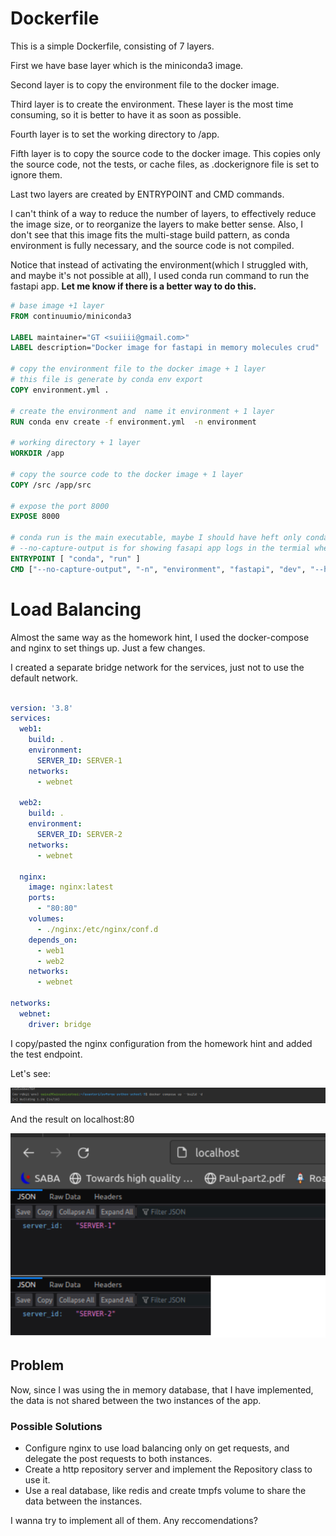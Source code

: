 # Dockerfile

This is a simple Dockerfile, consisting of 7 layers. 

First we have base layer which is the miniconda3 image.

Second layer is to copy the environment file to the docker image. 

Third layer is to create the environment.
These layer is the most time consuming, so it is better to have it as soon as possible.

Fourth layer is to set the working directory to /app.

Fifth layer is to copy the source code to the docker image.
This copies only the source code, not the tests, or cache files, as .dockerignore file is set to ignore them.

Last two layers are created by ENTRYPOINT and CMD commands.

I can't think of a way to reduce the number of layers, to effectively reduce the image size,
or to reorganize the layers to make better sense.
Also, I don't see that this image fits the multi-stage build pattern, as conda environment is fully necessary,
and the source code is not compiled.

Notice that instead of activating the environment(which I struggled with, and maybe it's not possible at all), 
I used conda run command to run the fastapi app.
**Let me know if there is a better way to do this.**


```dockerfile
# base image +1 layer
FROM continuumio/miniconda3

LABEL maintainer="GT <suiiii@gmail.com>"
LABEL description="Docker image for fastapi in memory molecules crud"

# copy the environment file to the docker image + 1 layer
# this file is generate by conda env export
COPY environment.yml .

# create the environment and  name it environment + 1 layer
RUN conda env create -f environment.yml  -n environment

# working directory + 1 layer
WORKDIR /app

# copy the source code to the docker image + 1 layer
COPY /src /app/src

# expose the port 8000
EXPOSE 8000

# conda run is the main executable, maybe I should have heft only conda in entrypoint? idk
# --no-capture-output is for showing fasapi app logs in the termial when container runs
ENTRYPOINT [ "conda", "run" ]
CMD ["--no-capture-output", "-n", "environment", "fastapi", "dev", "--host", "0.0.0.0", "--port", "8000", "src/main.py"]

```

# Load Balancing

Almost the same way as the homework hint, I used the docker-compose and nginx to set things up. Just a few changes.

I created a separate bridge network for the services, just not to use the default network.

```yaml

version: '3.8'
services:
  web1:
    build: .
    environment:
      SERVER_ID: SERVER-1
    networks:
      - webnet

  web2:
    build: .
    environment:
      SERVER_ID: SERVER-2
    networks:
      - webnet

  nginx:
    image: nginx:latest
    ports:
      - "80:80"
    volumes:
      - ./nginx:/etc/nginx/conf.d
    depends_on:
      - web1
      - web2
    networks:
      - webnet

networks:
  webnet:
    driver: bridge
```

I copy/pasted the nginx configuration from the homework hint and added the test endpoint.

Let's see:

![img.png](images/compose-command.png)

And the result on localhost:80

![img.png](images/results.png)

## Problem

Now, since I was using the in memory database, that I have implemented,
the data is not shared between the two instances of the app.

### Possible Solutions

- Configure nginx to use load balancing only on get requests, and delegate the post requests to both instances.
- Create a http repository server and implement the Repository class to use it.
- Use a real database, like redis and create tmpfs volume to share the data between the instances.

I wanna try to implement all of them. Any reccomendations?
